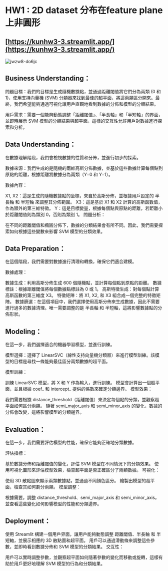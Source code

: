 # HW1 : 2D dataset 分布在feature plane上非圓形

## [https://kunhw3-3.streamlit.app/](https://kunhw3-3.streamlit.app/)

![jwzw8-do6jc](https://github.com/user-attachments/assets/df7eceaa-d8f2-4b3c-894b-288416392dd4)


## Business Understanding：
問題目標：我們的目標是生成隨機數據點，並通過距離閾值將它們分為兩類 (0 和 1)，使用支持向量機 (SVM) 分類器來找到最佳的超平面，將這兩類區分開來。最終，我們希望能夠通過可視化讓用戶直觀地看到數據的分佈和模型的分類結果。


用戶需求：需要一個能夠動態調整「距離閾值」、「半長軸」和「半短軸」的界面，並即時展示 SVM 模型的分類結果與超平面。這樣的交互性允許用戶對數據進行探索和分析。


## Data Understanding：
在數據理解階段，我們會檢視數據的性質和分佈，並進行初步的探索。

數據來源：我們生成的是隨機的兩維高斯分佈數據，並基於這些數據計算每個點到原點的距離，根據距離將數據分為兩類（Y=0 和 Y=1）。

數據內容：

X1, X2：這是生成的隨機數據點的坐標，來自於高斯分佈，並根據用戶設定的 半長軸 和 半短軸 來調整其分佈範圍。
X3：這是基於 X1 和 X2 計算的高斯函數值，作為額外的第三維特徵。
Y：這是目標變量，根據每個點與原點的距離，若距離小於距離閾值則為類別 0，否則為類別 1。
問題分析：

在不同的距離閾值和橢圓分佈下，數據的分類結果會有所不同。因此，我們需要探索如何根據這些變數來影響 SVM 模型的分類效果。

## Data Preparation：
在這個階段，我們需要對數據進行清理和轉換，確保它們適合建模。

數據處理：

數據生成：利用高斯分佈生成 600 個隨機點，並計算每個點到原點的距離。
數據標註：根據距離閾值將每個數據點標註為 0 或 1。
高斯特徵生成：對每個點計算高斯函數的第三維度 X3。
特徵矩陣：將 X1, X2, 和 X3 組合成一個完整的特徵矩陣。
數據篩選：在這個項目中，我們選擇使用高斯分佈來生成數據，因此不需要進行過多的數據清理。唯一需要調整的是 半長軸 和 半短軸，這將影響數據點的分佈形狀。

## Modeling：
在這一步，我們選擇適合的機器學習模型，並進行訓練。

模型選擇：選擇了 LinearSVC（線性支持向量機分類器）來進行模型訓練。該模型的目標是尋找一條能夠最佳區分兩類數據的超平面。

模型訓練：

訓練 LinearSVC 模型，將 X 和 Y 作為輸入，進行訓練。
模型會計算出一個超平面，並且根據 coef_ 和 intercept_ 提供的係數來確定分類邊界。
模型效果：

我們需要根據 distance_threshold（距離閾值）來決定每個點的分類，並觀察超平面如何區分兩類。
隨著 semi_major_axis 和 semi_minor_axis 的變化，數據的分佈會改變，這將影響模型的分類邊界。

## Evaluation：
在這一步，我們需要評估模型的性能，確保它能夠正確地分類數據。

評估指標：

基於數據分佈和距離閾值的變化，評估 SVM 模型在不同情況下的分類效果。
使用可視化圖形來評估模型效果，檢查超平面是否正確區分了兩類數據。
可視化：

使用 3D 散點圖來顯示兩類數據點，並通過不同顏色區分。
繪製出模型的超平面，檢查其如何劃分兩類。
模型調整：

根據需要，調整 distance_threshold、semi_major_axis 和 semi_minor_axis，並查看這些變化如何影響模型的性能和分類邊界。

## Deployment：
使用 Streamlit 構建一個用戶界面，讓用戶能夠動態調整 距離閾值、半長軸 和 半短軸，並展示相應的 3D 散點圖和超平面。
用戶可以通過滑動條來調整這些參數，並即時看到數據分佈和 SVM 模型的分類結果。
交互性：

用戶可以實時調整參數，並觀察超平面如何隨著參數的變化而移動或旋轉，這樣有助於用戶更好地理解 SVM 模型的行為和分類結果。
